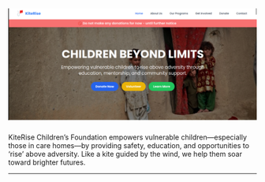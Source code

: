 # ![Project overview](./images/kite.png)

KiteRise Children’s Foundation empowers vulnerable children—especially those in care homes—by providing safety, education, and opportunities to ‘rise’ above adversity. Like a kite guided by the wind, we help them soar toward brighter futures.

---
